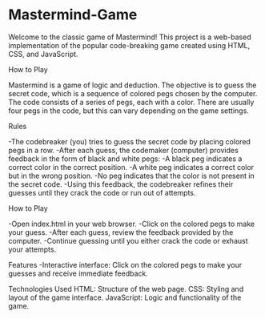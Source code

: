# Mastermind-Game
Welcome to the classic game of Mastermind! This project is a web-based implementation of the popular code-breaking game created using HTML, CSS, and JavaScript.


How to Play

Mastermind is a game of logic and deduction. The objective is to guess the secret code, which is a sequence of colored pegs chosen by the computer. The code consists of a series of pegs, each with a color. There are usually four pegs in the code, but this can vary depending on the game settings.


Rules

-The codebreaker (you) tries to guess the secret code by placing colored pegs in a row.
-After each guess, the codemaker (computer) provides feedback in the form of black and white pegs:
-A black peg indicates a correct color in the correct position.
-A white peg indicates a correct color but in the wrong position.
-No peg indicates that the color is not present in the secret code.
-Using this feedback, the codebreaker refines their guesses until they crack the code or run out of attempts.


How to Play

-Open index.html in your web browser.
-Click on the colored pegs to make your guess.
-After each guess, review the feedback provided by the computer.
-Continue guessing until you either crack the code or exhaust your attempts.


Features
-Interactive interface: Click on the colored pegs to make your guesses and receive immediate feedback.


Technologies Used
HTML: Structure of the web page.
CSS: Styling and layout of the game interface.
JavaScript: Logic and functionality of the game.
